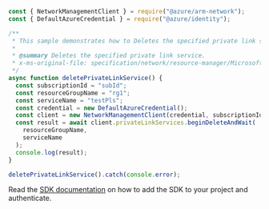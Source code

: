 ```javascript
const { NetworkManagementClient } = require("@azure/arm-network");
const { DefaultAzureCredential } = require("@azure/identity");

/**
 * This sample demonstrates how to Deletes the specified private link service.
 *
 * @summary Deletes the specified private link service.
 * x-ms-original-file: specification/network/resource-manager/Microsoft.Network/stable/2021-08-01/examples/PrivateLinkServiceDelete.json
 */
async function deletePrivateLinkService() {
  const subscriptionId = "subId";
  const resourceGroupName = "rg1";
  const serviceName = "testPls";
  const credential = new DefaultAzureCredential();
  const client = new NetworkManagementClient(credential, subscriptionId);
  const result = await client.privateLinkServices.beginDeleteAndWait(
    resourceGroupName,
    serviceName
  );
  console.log(result);
}

deletePrivateLinkService().catch(console.error);
```

Read the [SDK documentation](https://github.com/Azure/azure-sdk-for-js/blob/%40azure%2Farm-network_28.0.0/sdk/network/arm-network/README.md) on how to add the SDK to your project and authenticate.
